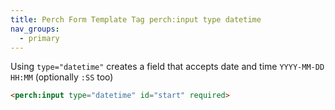 ```yaml
---
title: Perch Form Template Tag perch:input type datetime  
nav_groups:
  - primary
---
```


Using `type="datetime"` creates a field that accepts date and time `YYYY-MM-DD HH:MM` (optionally `:SS` too)

```html
<perch:input type="datetime" id="start" required>
```
